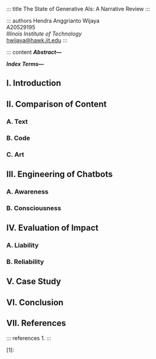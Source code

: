 ::: title
The State of Generative AIs: A Narrative Review
:::

::: authors
Hendra Anggrianto Wijaya<br>A20529195<br>*Illinois Institute of Technology*<br>hwijaya@hawk.iit.edu
:::

::: content
**_Abstract_&mdash;**

**_Index Terms_&mdash;**

## I. Introduction

## II. Comparison of Content

### A. Text

### B. Code

### C. Art

## III. Engineering of Chatbots

### A. Awareness

### B. Consciousness

## IV. Evaluation of Impact

### A. Liability

### B. Reliability

## V. Case Study

## VI. Conclusion

## VII. References

::: references
1.
:::

[1]:
